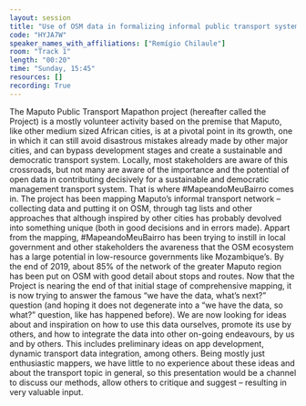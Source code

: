 ```yaml
---
layout: session
title: "Use of OSM data in formalizing informal public transport systems, case of Maputo-Mozambique"
code: "HYJA7W"
speaker_names_with_affiliations: ["Remígio Chilaule"]
room: "Track 1"
length: "00:20"
time: "Sunday, 15:45"
resources: []
recording: True
---
```

The Maputo Public Transport Mapathon project (hereafter called the Project) is a mostly volunteer activity based on the premise that Maputo, like other medium sized African cities, is at a pivotal point in its growth, one in which it can still avoid disastrous mistakes already made by other major cities, and can bypass development stages and create a sustainable and democratic transport system. Locally, most stakeholders are aware of this crossroads, but not many are aware of the importance and the potential of open data in contributing decisively for a sustainable and democratic management transport system. That is where #MapeandoMeuBairro comes in. The project has been mapping Maputo’s informal transport network – collecting data and putting it on OSM, through tag lists and other approaches that although inspired by other cities has probably devolved into something unique (both in good decisions and in errors made). Appart from the mapping, #MapeandoMeuBairro has been trying to instill in local government and other stakeholders the avareness that the OSM ecosystem has a large potential in low-resource governments like Mozambique’s.
By the end of 2019, about 85% of the network of the greater Maputo region has been put on OSM with good detail about stops and routes. Now that the Project is nearing the end of that initial stage of comprehensive mapping, it is now trying to answer the famous “we have the data, what’s next?” question (and hoping it does not degenerate into a “we have the data, so what?” question, like has happened before). We are now looking for ideas about and inspiration on how to use this data ourselves, promote its use by others, and how to integrate the data into other on-going endeavours, by us and by others. This includes preliminary ideas on app development, dynamic transport data integration, among others. Being mostly just enthusiastic mappers, we have little to no experience about these ideas and about the transport topic in general, so this presentation would be a channel to discuss our methods, allow others to critique and suggest – resulting in very valuable input.

